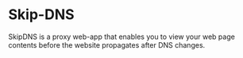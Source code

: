 # Skip-DNS
SkipDNS is a proxy web-app that enables you to view your web page contents before the website propagates after DNS changes.
